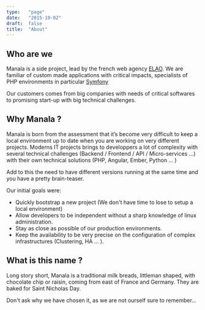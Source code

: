 ```yaml
---
type:   "page"
date:   "2015-10-02"
draft:  false
title:  "About"
---
```


## Who are we

Manala is a side project, lead by the french web agency [ELAO](https://www.elao.com).
We are familiar of custom made applications with critical impacts, specialists of PHP environments in particular [Symfony](http://symfony.com)

Our customers comes from big companies with needs of critical softwares to promising start-up with big technical challenges.

## Why Manala ?

Manala is born from the assessment that it’s become very difficult to keep a local environment up to date when you are working on very different projects.
Moderns IT projects brings to developpers a lot of complexity with several technical challenges (Backend / Frontend / API / Micro-services ...) with their own technical solutions (PHP, Angular, Ember, Python ... )

Add to this the need to have different versions running at the same time and you have a pretty brain-teaser.

Our initial goals were:

* Quickly bootstrap a new project (We don't have time to lose to setup a local environment)
* Allow developers to be independent without a sharp knowledge of linux administration.
* Stay as close as possible of our production environments.
* Keep the availability to be very precise on the configuration of complex infrastructures (Clustering, HA ... ).

## What is this name ?

Long story short, Manala is a traditional milk breads, littleman shaped, with chocolate chip or raisin, coming from east of France and Germany. They are baked for Saint Nicholas Day.

Don't ask why we have chosen it, as we are not ourself sure to remember...
